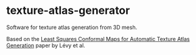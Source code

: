 # texture-atlas-generator
Software for texture atlas generation from 3D mesh.

Based on the 
[Least Squares Conformal Maps for Automatic Texture Atlas Generation](https://www.researchgate.net/publication/220183739_Least_Squares_Conformal_Maps_for_Automatic_Texture_Atlas_Generation) paper by Lévy et al.